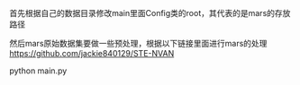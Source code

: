首先根据自己的数据目录修改main里面Config类的root，其代表的是mars的存放路径

然后mars原始数据集要做一些预处理，根据以下链接里面进行mars的处理
https://github.com/jackie840129/STE-NVAN



python main.py 







